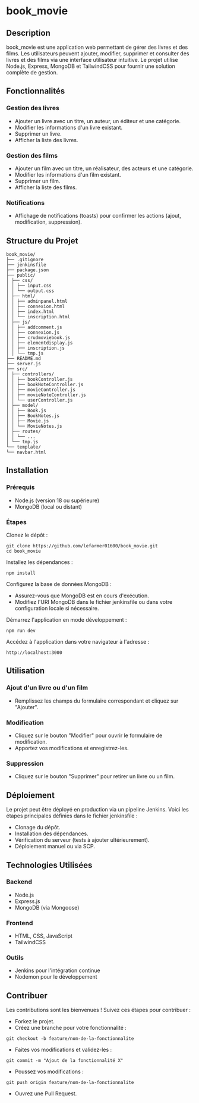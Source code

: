 # book_movie

## Description

book_movie est une application web permettant de gérer des livres et des films. Les utilisateurs peuvent ajouter, modifier, supprimer et consulter des livres et des films via une interface utilisateur intuitive. Le projet utilise Node.js, Express, MongoDB et TailwindCSS pour fournir une solution complète de gestion.

## Fonctionnalités

### Gestion des livres

- Ajouter un livre avec un titre, un auteur, un éditeur et une catégorie.
- Modifier les informations d'un livre existant.
- Supprimer un livre.
- Afficher la liste des livres.

### Gestion des films

- Ajouter un film avec un titre, un réalisateur, des acteurs et une catégorie.
- Modifier les informations d'un film existant.
- Supprimer un film.
- Afficher la liste des films.

### Notifications

- Affichage de notifications (toasts) pour confirmer les actions (ajout, modification, suppression).

## Structure du Projet

```
book_movie/
├── .gitignore
├── jenkinsfile
├── package.json
├── public/
│ ├── css/
│ │ ├── input.css
│ │ └── output.css
│ ├── html/
│ │ ├── adminpanel.html
│ │ ├── connexion.html
│ │ ├── index.html
│ │ └── inscription.html
│ ├── js/
│ │ ├── addcomment.js
│ │ ├── connexion.js
│ │ ├── crudmoviebook.js
│ │ ├── elementdisplay.js
│ │ ├── inscription.js
│ │ └── tmp.js
├── README.md
├── server.js
├── src/
│ ├── controllers/
│ │ ├── bookController.js
│ │ ├── bookNoteController.js
│ │ ├── movieController.js
│ │ ├── movieNoteController.js
│ │ └── userController.js
│ ├── model/
│ │ ├── Book.js
│ │ ├── BookNotes.js
│ │ ├── Movie.js
│ │ └── MovieNotes.js
│ ├── routes/
│ │ └── ...
│ └── tmp.js
└── template/
└── navbar.html
```

## Installation

### Prérequis

- Node.js (version 18 ou supérieure)
- MongoDB (local ou distant)

### Étapes

Clonez le dépôt :

```
git clone https://github.com/lefarmer01600/book_movie.git
cd book_movie
```

Installez les dépendances :

```
npm install
```

Configurez la base de données MongoDB :

- Assurez-vous que MongoDB est en cours d'exécution.
- Modifiez l'URI MongoDB dans le fichier jenkinsfile ou dans votre configuration locale si nécessaire.

Démarrez l'application en mode développement :

```
npm run dev
```

Accédez à l'application dans votre navigateur à l'adresse :

```
http://localhost:3000
```

## Utilisation

### Ajout d'un livre ou d'un film

- Remplissez les champs du formulaire correspondant et cliquez sur "Ajouter".

### Modification

- Cliquez sur le bouton "Modifier" pour ouvrir le formulaire de modification.
- Apportez vos modifications et enregistrez-les.

### Suppression

- Cliquez sur le bouton "Supprimer" pour retirer un livre ou un film.

## Déploiement

Le projet peut être déployé en production via un pipeline Jenkins. Voici les étapes principales définies dans le fichier jenkinsfile :

- Clonage du dépôt.
- Installation des dépendances.
- Vérification du serveur (tests à ajouter ultérieurement).
- Déploiement manuel ou via SCP.

## Technologies Utilisées

### Backend

- Node.js
- Express.js
- MongoDB (via Mongoose)

### Frontend

- HTML, CSS, JavaScript
- TailwindCSS

### Outils

- Jenkins pour l'intégration continue
- Nodemon pour le développement

## Contribuer

Les contributions sont les bienvenues ! Suivez ces étapes pour contribuer :

- Forkez le projet.
- Créez une branche pour votre fonctionnalité :

```
git checkout -b feature/nom-de-la-fonctionnalite
```

- Faites vos modifications et validez-les :

```
git commit -m "Ajout de la fonctionnalité X"
```

- Poussez vos modifications :

```
git push origin feature/nom-de-la-fonctionnalite
```

- Ouvrez une Pull Request.